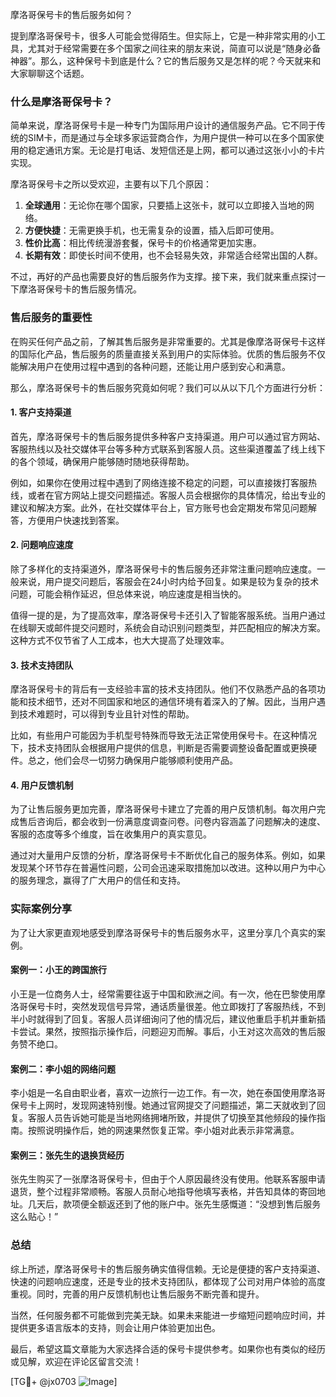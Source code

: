 摩洛哥保号卡的售后服务如何？

提到摩洛哥保号卡，很多人可能会觉得陌生。但实际上，它是一种非常实用的小工具，尤其对于经常需要在多个国家之间往来的朋友来说，简直可以说是“随身必备神器”。那么，这种保号卡到底是什么？它的售后服务又是怎样的呢？今天就来和大家聊聊这个话题。

### 什么是摩洛哥保号卡？

简单来说，摩洛哥保号卡是一种专门为国际用户设计的通信服务产品。它不同于传统的SIM卡，而是通过与全球多家运营商合作，为用户提供一种可以在多个国家使用的稳定通讯方案。无论是打电话、发短信还是上网，都可以通过这张小小的卡片实现。

摩洛哥保号卡之所以受欢迎，主要有以下几个原因：
1. **全球通用**：无论你在哪个国家，只要插上这张卡，就可以立即接入当地的网络。
2. **方便快捷**：无需更换手机，也无需复杂的设置，插入后即可使用。
3. **性价比高**：相比传统漫游套餐，保号卡的价格通常更加实惠。
4. **长期有效**：即使长时间不使用，也不会轻易失效，非常适合经常出国的人群。

不过，再好的产品也需要良好的售后服务作为支撑。接下来，我们就来重点探讨一下摩洛哥保号卡的售后服务情况。

### 售后服务的重要性

在购买任何产品之前，了解其售后服务是非常重要的。尤其是像摩洛哥保号卡这样的国际化产品，售后服务的质量直接关系到用户的实际体验。优质的售后服务不仅能解决用户在使用过程中遇到的各种问题，还能让用户感到安心和满意。

那么，摩洛哥保号卡的售后服务究竟如何呢？我们可以从以下几个方面进行分析：

#### 1. 客户支持渠道

首先，摩洛哥保号卡的售后服务提供多种客户支持渠道。用户可以通过官方网站、客服热线以及社交媒体平台等多种方式联系到客服人员。这些渠道覆盖了线上线下的各个领域，确保用户能够随时随地获得帮助。

例如，如果你在使用过程中遇到了网络连接不稳定的问题，可以直接拨打客服热线，或者在官方网站上提交问题描述。客服人员会根据你的具体情况，给出专业的建议和解决方案。此外，在社交媒体平台上，官方账号也会定期发布常见问题解答，方便用户快速找到答案。

#### 2. 问题响应速度

除了多样化的支持渠道外，摩洛哥保号卡的售后服务还非常注重问题响应速度。一般来说，用户提交问题后，客服会在24小时内给予回复。如果是较为复杂的技术问题，可能会稍作延迟，但总体来说，响应速度是相当快的。

值得一提的是，为了提高效率，摩洛哥保号卡还引入了智能客服系统。当用户通过在线聊天或邮件提交问题时，系统会自动识别问题类型，并匹配相应的解决方案。这种方式不仅节省了人工成本，也大大提高了处理效率。

#### 3. 技术支持团队

摩洛哥保号卡的背后有一支经验丰富的技术支持团队。他们不仅熟悉产品的各项功能和技术细节，还对不同国家和地区的通信环境有着深入的了解。因此，当用户遇到技术难题时，可以得到专业且针对性的帮助。

比如，有些用户可能因为手机型号特殊而导致无法正常使用保号卡。在这种情况下，技术支持团队会根据用户提供的信息，判断是否需要调整设备配置或更换硬件。总之，他们会尽一切努力确保用户能够顺利使用产品。

#### 4. 用户反馈机制

为了让售后服务更加完善，摩洛哥保号卡建立了完善的用户反馈机制。每次用户完成售后咨询后，都会收到一份满意度调查问卷。问卷内容涵盖了问题解决的速度、客服的态度等多个维度，旨在收集用户的真实意见。

通过对大量用户反馈的分析，摩洛哥保号卡不断优化自己的服务体系。例如，如果发现某个环节存在普遍性问题，公司会迅速采取措施加以改进。这种以用户为中心的服务理念，赢得了广大用户的信任和支持。

### 实际案例分享

为了让大家更直观地感受到摩洛哥保号卡的售后服务水平，这里分享几个真实的案例。

#### 案例一：小王的跨国旅行

小王是一位商务人士，经常需要往返于中国和欧洲之间。有一次，他在巴黎使用摩洛哥保号卡时，突然发现信号异常，通话质量很差。他立即拨打了客服热线，不到半小时就得到了回复。客服人员详细询问了他的情况后，建议他重启手机并重新插卡尝试。果然，按照指示操作后，问题迎刃而解。事后，小王对这次高效的售后服务赞不绝口。

#### 案例二：李小姐的网络问题

李小姐是一名自由职业者，喜欢一边旅行一边工作。有一次，她在泰国使用摩洛哥保号卡上网时，发现网速特别慢。她通过官网提交了问题描述，第二天就收到了回复。客服人员告诉她可能是当地网络拥堵所致，并提供了切换至其他频段的操作指南。按照说明操作后，她的网速果然恢复正常。李小姐对此表示非常满意。

#### 案例三：张先生的退换货经历

张先生购买了一张摩洛哥保号卡，但由于个人原因最终没有使用。他联系客服申请退货，整个过程非常顺畅。客服人员耐心地指导他填写表格，并告知具体的寄回地址。几天后，款项便全额返还到了他的账户中。张先生感慨道：“没想到售后服务这么贴心！”

### 总结

综上所述，摩洛哥保号卡的售后服务确实值得信赖。无论是便捷的客户支持渠道、快速的问题响应速度，还是专业的技术支持团队，都体现了公司对用户体验的高度重视。同时，完善的用户反馈机制也让售后服务不断完善和提升。

当然，任何服务都不可能做到完美无缺。如果未来能进一步缩短问题响应时间，并提供更多语言版本的支持，则会让用户体验更加出色。

最后，希望这篇文章能为大家选择合适的保号卡提供参考。如果你也有类似的经历或见解，欢迎在评论区留言交流！

[TG💪+ @jx0703 ![Image](https://github.com/user-attachments/assets/dbca1d08-cadb-493c-b0ec-ad6f7a83f270)]